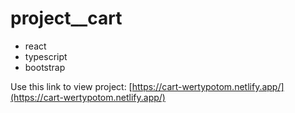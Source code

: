 # project__cart 

- react
- typescript 
- bootstrap

Use this link to view project: [https://cart-wertypotom.netlify.app/](https://cart-wertypotom.netlify.app/)
